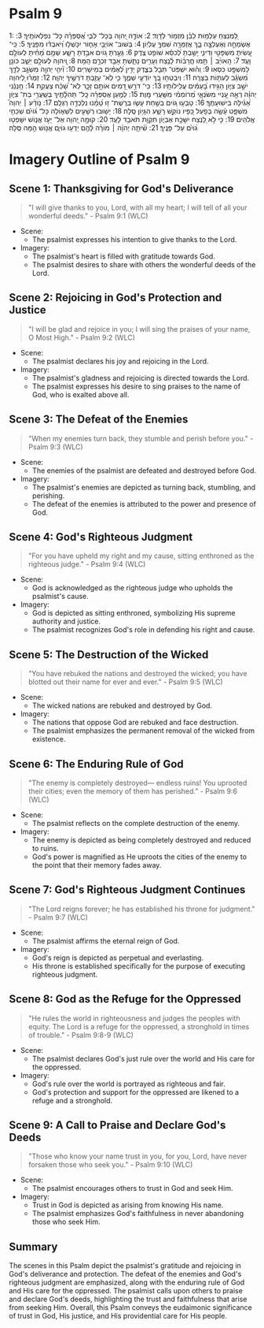 # Psalm 9
1: לַ֭מְנַצֵּחַ עַלְמ֥וּת לַבֵּ֗ן מִזְמ֥וֹר לְדָוִֽד׃
2: אוֹדֶ֣ה יְ֭הוָה בְּכָל־ לִבִּ֑י אֲ֝סַפְּרָ֗ה כָּל־ נִפְלְאוֹתֶֽיךָ׃
3: אֶשְׂמְחָ֣ה וְאֶעֶלְצָ֣ה בָ֑ךְ אֲזַמְּרָ֖ה שִׁמְךָ֣ עֶלְיֽוֹן׃
4: בְּשׁוּב־ אוֹיְבַ֥י אָח֑וֹר יִכָּשְׁל֥וּ וְ֝יֹאבְד֗וּ מִפָּנֶֽיךָ׃
5: כִּֽי־ עָ֭שִׂיתָ מִשְׁפָּטִ֣י וְדִינִ֑י יָשַׁ֥בְתָּ לְ֝כִסֵּ֗א שׁוֹפֵ֥ט צֶֽדֶק׃
6: גָּעַ֣רְתָּ ג֭וֹיִם אִבַּ֣דְתָּ רָשָׁ֑ע שְׁמָ֥ם מָ֝חִ֗יתָ לְעוֹלָ֥ם וָעֶֽד׃
7: הָֽאוֹיֵ֨ב ׀ תַּ֥מּוּ חֳרָב֗וֹת לָ֫נֶ֥צַח וְעָרִ֥ים נָתַ֑שְׁתָּ אָבַ֖ד זִכְרָ֣ם הֵֽמָּה׃
8: וַֽ֭יהוָה לְעוֹלָ֣ם יֵשֵׁ֑ב כּוֹנֵ֖ן לַמִּשְׁפָּ֣ט כִּסְאֽוֹ׃
9: וְה֗וּא יִשְׁפֹּֽט־ תֵּבֵ֥ל בְּצֶ֑דֶק יָדִ֥ין לְ֝אֻמִּ֗ים בְּמֵישָׁרֽ͏ִים׃
10: וִ֘יהִ֤י יְהוָ֣ה מִשְׂגָּ֣ב לַדָּ֑ךְ מִ֝שְׂגָּ֗ב לְעִתּ֥וֹת בַּצָּרָֽה׃
11: וְיִבְטְח֣וּ בְ֭ךָ יוֹדְעֵ֣י שְׁמֶ֑ךָ כִּ֤י לֹֽא־ עָזַ֖בְתָּ דֹרְשֶׁ֣יךָ יְהוָֽה׃
12: זַמְּר֗וּ לַ֭יהוָה יֹשֵׁ֣ב צִיּ֑וֹן הַגִּ֥ידוּ בָ֝עַמִּ֗ים עֲלִֽילוֹתָֽיו׃
13: כִּֽי־ דֹרֵ֣שׁ דָּ֭מִים אוֹתָ֣ם זָכָ֑ר לֹֽא־ שָׁ֝כַ֗ח צַעֲקַ֥ת
14: חָֽנְנֵ֬נִי יְהוָ֗ה רְאֵ֣ה עָ֭נְיִי מִשֹּׂנְאָ֑י מְ֝רוֹמְמִ֗י מִשַּׁ֥עֲרֵי מָֽוֶת׃
15: לְמַ֥עַן אֲסַפְּרָ֗ה כָּֽל־ תְּהִלָּ֫תֶ֥יךָ בְּשַֽׁעֲרֵ֥י בַת־ צִיּ֑וֹן אָ֝גִ֗ילָה בִּישׁוּעָתֶֽךָ׃
16: טָבְע֣וּ ג֭וֹיִם בְּשַׁ֣חַת עָשׂ֑וּ בְּרֶֽשֶׁת־ ז֥וּ טָ֝מָ֗נוּ נִלְכְּדָ֥ה רַגְלָֽם׃
17: נ֤וֹדַ֨ע ׀ יְהוָה֮ מִשְׁפָּ֪ט עָ֫שָׂ֥ה בְּפֹ֣עַל כַּ֭פָּיו נוֹקֵ֣שׁ רָשָׁ֑ע הִגָּי֥וֹן סֶֽלָה׃
18: יָשׁ֣וּבוּ רְשָׁעִ֣ים לִשְׁא֑וֹלָה כָּל־ גּ֝וֹיִ֗ם שְׁכֵחֵ֥י אֱלֹהִֽים׃
19: כִּ֤י לֹ֣א לָ֭נֶצַח יִשָּׁכַ֣ח אֶבְי֑וֹן תִּקְוַ֥ת תֹּאבַ֥ד לָעַֽד׃
20: קוּמָ֣ה יְ֭הוָה אַל־ יָעֹ֣ז אֱנ֑וֹשׁ יִשָּׁפְט֥וּ ג֝וֹיִ֗ם עַל־ פָּנֶֽיךָ׃
21: שִׁ֘יתָ֤ה יְהוָ֨ה ׀ מוֹרָ֗ה לָ֫הֶ֥ם יֵדְע֥וּ גוֹיִ֑ם אֱנ֖וֹשׁ הֵ֣מָּה סֶּֽלָה׃

# Imagery Outline of Psalm 9

## Scene 1: Thanksgiving for God's Deliverance

> "I will give thanks to you, Lord, with all my heart; I will tell of all your wonderful deeds." - Psalm 9:1 (WLC)

- Scene:
  - The psalmist expresses his intention to give thanks to the Lord.
- Imagery:
  - The psalmist's heart is filled with gratitude towards God.
  - The psalmist desires to share with others the wonderful deeds of the Lord.

## Scene 2: Rejoicing in God's Protection and Justice

> "I will be glad and rejoice in you; I will sing the praises of your name, O Most High." - Psalm 9:2 (WLC)

- Scene:
  - The psalmist declares his joy and rejoicing in the Lord.
- Imagery:
  - The psalmist's gladness and rejoicing is directed towards the Lord.
  - The psalmist expresses his desire to sing praises to the name of God, who is exalted above all.

## Scene 3: The Defeat of the Enemies

> "When my enemies turn back, they stumble and perish before you." - Psalm 9:3 (WLC)

- Scene:
  - The enemies of the psalmist are defeated and destroyed before God.
- Imagery:
  - The psalmist's enemies are depicted as turning back, stumbling, and perishing.
  - The defeat of the enemies is attributed to the power and presence of God.

## Scene 4: God's Righteous Judgment

> "For you have upheld my right and my cause, sitting enthroned as the righteous judge." - Psalm 9:4 (WLC)

- Scene:
  - God is acknowledged as the righteous judge who upholds the psalmist's cause.
- Imagery:
  - God is depicted as sitting enthroned, symbolizing His supreme authority and justice.
  - The psalmist recognizes God's role in defending his right and cause.

## Scene 5: The Destruction of the Wicked

> "You have rebuked the nations and destroyed the wicked; you have blotted out their name for ever and ever." - Psalm 9:5 (WLC)

- Scene:
  - The wicked nations are rebuked and destroyed by God.
- Imagery:
  - The nations that oppose God are rebuked and face destruction.
  - The psalmist emphasizes the permanent removal of the wicked from existence.

## Scene 6: The Enduring Rule of God

> "The enemy is completely destroyed— endless ruins! You uprooted their cities; even the memory of them has perished." - Psalm 9:6 (WLC)

- Scene:
  - The psalmist reflects on the complete destruction of the enemy.
- Imagery:
  - The enemy is depicted as being completely destroyed and reduced to ruins.
  - God's power is magnified as He uproots the cities of the enemy to the point that their memory fades away.

## Scene 7: God's Righteous Judgment Continues

> "The Lord reigns forever; he has established his throne for judgment." - Psalm 9:7 (WLC)

- Scene:
  - The psalmist affirms the eternal reign of God.
- Imagery:
  - God's reign is depicted as perpetual and everlasting.
  - His throne is established specifically for the purpose of executing righteous judgment.

## Scene 8: God as the Refuge for the Oppressed

> "He rules the world in righteousness and judges the peoples with equity. The Lord is a refuge for the oppressed, a stronghold in times of trouble." - Psalm 9:8-9 (WLC)

- Scene:
  - The psalmist declares God's just rule over the world and His care for the oppressed.
- Imagery:
  - God's rule over the world is portrayed as righteous and fair.
  - God's protection and support for the oppressed are likened to a refuge and a stronghold.

## Scene 9: A Call to Praise and Declare God's Deeds

> "Those who know your name trust in you, for you, Lord, have never forsaken those who seek you." - Psalm 9:10 (WLC)

- Scene:
  - The psalmist encourages others to trust in God and seek Him.
- Imagery:
  - Trust in God is depicted as arising from knowing His name.
  - The psalmist emphasizes God's faithfulness in never abandoning those who seek Him.

## Summary

The scenes in this Psalm depict the psalmist's gratitude and rejoicing in God's deliverance and protection. The defeat of the enemies and God's righteous judgment are emphasized, along with the enduring rule of God and His care for the oppressed. The psalmist calls upon others to praise and declare God's deeds, highlighting the trust and faithfulness that arise from seeking Him. Overall, this Psalm conveys the eudaimonic significance of trust in God, His justice, and His providential care for His people.
